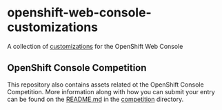 # openshift-web-console-customizations

A collection of [customizations](https://docs.openshift.com/container-platform/4.5/web_console/customizing-the-web-console.html) for the OpenShift Web Console

## OpenShift Console Competition

This repository also contains assets related ot the OpenShift Console Competition. More information along with how you can submit your entry can be found on the [README.md](competition/README.md) in the [competition](competition) directory.